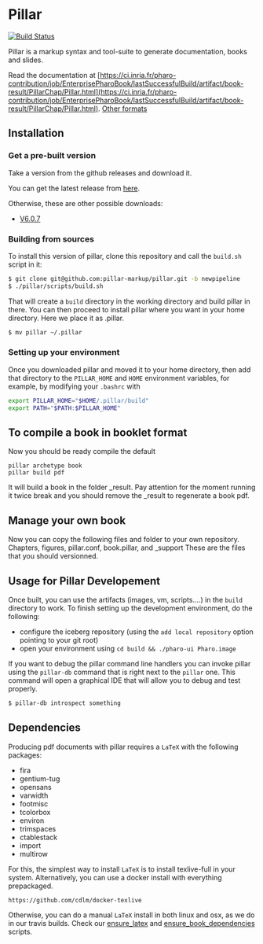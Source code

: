 # Pillar

[![Build Status](https://travis-ci.org/pillar-markup/pillar.svg?branch=stable)](https://travis-ci.org/pillar-markup/pillar)

Pillar is a markup syntax and tool-suite to generate documentation, books and slides.

Read the documentation at [https://ci.inria.fr/pharo-contribution/job/EnterprisePharoBook/lastSuccessfulBuild/artifact/book-result/PillarChap/Pillar.html](https://ci.inria.fr/pharo-contribution/job/EnterprisePharoBook/lastSuccessfulBuild/artifact/book-result/PillarChap/Pillar.html).
[Other formats](https://ci.inria.fr/pharo-contribution/job/EnterprisePharoBook/lastSuccessfulBuild/artifactbook-result/PillarChap/)

## Installation

### Get a pre-built version

Take a version from the github releases and download it.

You can get the latest release from [here](https://github.com/pillar-markup/pillar/releases).

Otherwise, these are other possible downloads:
- [V6.0.7](https://github.com/pillar-markup/pillar/archive/v6.0.7.zip)

### Building from sources

To install this version of pillar, clone this repository and call the `build.sh` script in it:

```bash
$ git clone git@github.com:pillar-markup/pillar.git -b newpipeline
$ ./pillar/scripts/build.sh
```

That will create a `build` directory in the working directory and build pillar in there. You can then proceed to install pillar where you want in your home directory.
Here we place it as .pillar. 

```bash
$ mv pillar ~/.pillar
```
### Setting up your environment

Once you downloaded pillar and moved it to your home directory, 
then add that directory to the `PILLAR_HOME` and `HOME` environment variables, for example, by modifying your `.bashrc` with

```bash
export PILLAR_HOME="$HOME/.pillar/build"
export PATH="$PATH:$PILLAR_HOME"
```


## To compile a book in booklet format
Now you should be ready compile the default 

```
pillar archetype book
pillar build pdf
```
It will build a book in the folder _result. Pay attention for the moment 
running it twice break and you should remove the _result to regenerate a book pdf. 

## Manage your own book
Now you can copy the following files and folder to your own repository. 
Chapters, figures, pillar.conf, book.pillar, and _support
These are the files that you should versionned. 



## Usage for Pillar Developement
Once built, you can use the artifacts (images, vm, scripts....) in the `build` directory to work.
To finish setting up the development environment, do the following:
- configure the iceberg repository (using the `add local repository` option pointing to your git root)
- open your environment using `cd build && ./pharo-ui Pharo.image`

If you want to debug the pillar command line handlers you can invoke pillar using the `pillar-db` command that is right next to the `pillar` one. This command will open a graphical IDE that will allow you to debug and test properly.

```bash
$ pillar-db introspect something
```

## Dependencies

Producing pdf documents with pillar requires a `LaTeX` with the following packages:

- fira
- gentium-tug
- opensans
- varwidth
- footmisc
- tcolorbox
- environ
- trimspaces
- ctablestack
- import
- multirow

For this, the simplest way to install `LaTeX` is to install texlive-full in your system. Alternatively, you can use a docker install with everything prepackaged. 

```
https://github.com/cdlm/docker-texlive
```

Otherwise, you can do a manual `LaTeX` install in both linux and osx, as we do in our travis builds. Check our [ensure_latex](scripts/travis/ensure_latex.sh) and [ensure_book_dependencies](scripts/travis/ensure_book_dependencies.sh) scripts.
